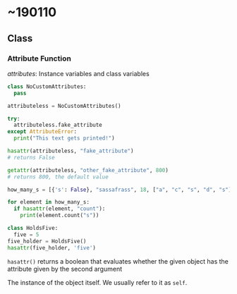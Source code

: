 # ~190110

## Class

### Attribute Function

*attributes*: Instance variables and class variables 

```python
class NoCustomAttributes:
  pass

attributeless = NoCustomAttributes()

try:
  attributeless.fake_attribute
except AttributeError:
  print("This text gets printed!")
```

```python
hasattr(attributeless, "fake_attribute")
# returns False

getattr(attributeless, "other_fake_attribute", 800)
# returns 800, the default value
```

```python
how_many_s = [{'s': False}, "sassafrass", 18, ["a", "c", "s", "d", "s"]]

for element in how_many_s:
  if hasattr(element, "count"):
    print(element.count("s"))

```

```python
class HoldsFive:
  five = 5
five_holder = HoldsFive()
hasattr(five_holder, 'five')
```

`hasattr()` returns a boolean that evaluates whether the given object has the attribute given by the second argument

The instance of the object itself. We usually refer to it as `self`.